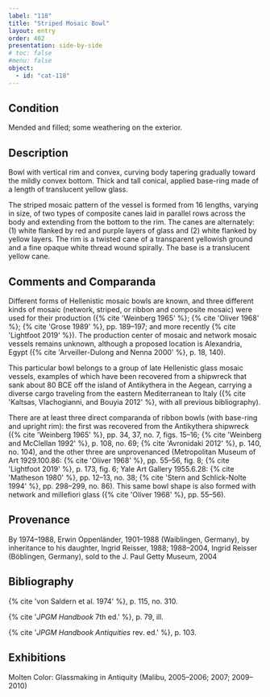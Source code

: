 ```yaml
---
label: "118"
title: "Striped Mosaic Bowl"
layout: entry
order: 402
presentation: side-by-side
# toc: false
#menu: false 
object:
  - id: "cat-118"
---
```


## Condition

Mended and filled; some weathering on the exterior.

## Description

Bowl with vertical rim and convex, curving body tapering gradually toward the mildly convex bottom. Thick and tall conical, applied base-ring made of a length of translucent yellow glass.

The striped mosaic pattern of the vessel is formed from 16 lengths, varying in size, of two types of composite canes laid in parallel rows across the body and extending from the bottom to the rim. The canes are alternately: (1) white flanked by red and purple layers of glass and (2) white flanked by yellow layers. The rim is a twisted cane of a transparent yellowish ground and a fine opaque white thread wound spirally. The base is a translucent yellow cane.

## Comments and Comparanda

Different forms of Hellenistic mosaic bowls are known, and three different kinds of mosaic (network, striped, or ribbon and composite mosaic) were used for their production ({% cite 'Weinberg 1965' %}; {% cite 'Oliver 1968' %}; {% cite 'Grose 1989' %}, pp. 189–197; and more recently {% cite 'Lightfoot 2019' %}). The production center of mosaic and network mosaic vessels remains unknown, although a proposed location is Alexandria, Egypt ({% cite 'Arveiller-Dulong and Nenna 2000' %}, p. 18, 140).

This particular bowl belongs to a group of late Hellenistic glass mosaic vessels, examples of which have been recovered from a shipwreck that sank about 80 BCE off the island of Antikythera in the Aegean, carrying a diverse cargo traveling from the eastern Mediterranean to Italy ({% cite 'Kaltsas, Vlachogianni, and Bouyia 2012' %}, with all previous bibliography).

There are at least three direct comparanda of ribbon bowls (with base-ring and upright rim): the first was recovered from the Antikythera shipwreck ({% cite 'Weinberg 1965' %}, pp. 34, 37, no. 7, figs. 15–16; {% cite 'Weinberg and McClellan 1992' %}, p. 108, no. 69; {% cite 'Avronidaki 2012' %}, p. 140, no. 104), and the other three are unprovenanced (Metropolitan Museum of Art 1929.100.86: {% cite 'Oliver 1968' %}, pp. 55–56, fig. 8; {% cite 'Lightfoot 2019' %}, p. 173, fig. 6; Yale Art Gallery 1955.6.28: {% cite 'Matheson 1980' %}, pp. 12–13, no. 38; {% cite 'Stern and Schlick-Nolte 1994' %}, pp. 298–299, no. 86). This same bowl shape is also formed with network and millefiori glass ({% cite 'Oliver 1968' %}, pp. 55–56).

## Provenance

By 1974–1988, Erwin Oppenländer, 1901–1988 (Waiblingen, Germany), by inheritance to his daughter, Ingrid Reisser, 1988; 1988–2004, Ingrid Reisser (Böblingen, Germany), sold to the J. Paul Getty Museum, 2004

## Bibliography

{% cite 'von Saldern et al. 1974' %}, p. 115, no. 310.

{% cite '*JPGM Handbook* 7th ed.' %}, p. 79, ill.

{% cite '*JPGM Handbook Antiquities* rev. ed.' %}, p. 103.

## Exhibitions

Molten Color: Glassmaking in Antiquity (Malibu, 2005–2006; 2007; 2009–2010)